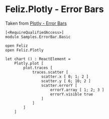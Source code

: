 # Feliz.Plotly - Error Bars

Taken from [Plotly - Error Bars](https://plot.ly/javascript/error-bars/)

```fsharp:plotly-chart-errorbar-basic
[<RequireQualifiedAccess>]
module Samples.ErrorBar.Basic

open Feliz
open Feliz.Plotly

let chart () : ReactElement =
    Plotly.plot [
        plot.traces [
            traces.scatter [
                scatter.x [ 0; 1; 2 ]
                scatter.y [ 6; 10; 2 ]
                scatter.errorY [
                    errorY.array [ 1; 2; 3 ]
                    errorY.visible true
                ]
            ]
        ]
    ]

```
